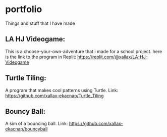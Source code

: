 # portfolio
Things and stuff that I have made

## LA HJ Videogame:

This is a choose-your-own-adventure that i made for a school project. here is the link to the program in Replit:
https://replit.com/@xallax/LA-HJ-Videogame

## Turtle Tiling:
A program that makes cool patterns using Turtle.
Link: https://github.com/xallax-ekacnap/Turtle_Tiling

## Bouncy Ball:
A sim of a bouncing ball.
Link: https://github.com/xallax-ekacnap/bouncyball
